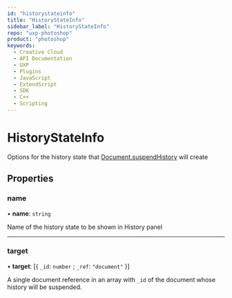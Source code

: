 ```yaml
---
id: "historystateinfo"
title: "HistoryStateInfo"
sidebar_label: "HistoryStateInfo"
repo: "uxp-photoshop"
product: "photoshop"
keywords:
  - Creative Cloud
  - API Documentation
  - UXP
  - Plugins
  - JavaScript
  - ExtendScript
  - SDK
  - C++
  - Scripting
---
```


# HistoryStateInfo

Options for the history state that [Document.suspendHistory](/ps_reference/classes/document/#suspendhistory) will create

## Properties

### name

• **name**: `string`

Name of the history state to be shown in History panel

___

### target

• **target**: [{ `_id`: `number` ; `_ref`: ``"document"``  }]

A single document reference in an array with `_id` of the document whose history will be suspended.
